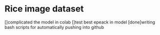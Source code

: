 # Rice image dataset

[]complicated the model in colab
[]test best epeack in model
[done]writing bash scripts for automatically pushing into github


